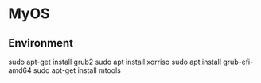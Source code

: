 # MyOS

## Environment
sudo apt-get install grub2
sudo apt install xorriso
sudo apt install grub-efi-amd64
sudo apt-get install mtools